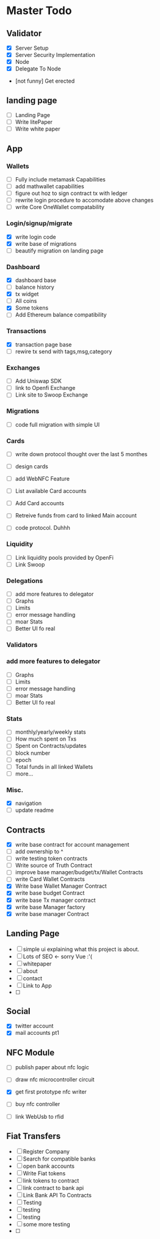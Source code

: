 # Master Todo

## Validator
- [x] Server Setup
- [x] Server Security Implementation
- [x] Node
- [x] Delegate To Node
- [not funny] Get erected


## landing page
- [ ] Landing Page
- [ ] Write litePaper
- [ ] Write white paper

## App

### Wallets
- [ ] Fully include metamask Capabilities
- [ ] add mathwallet capabilities
- [ ] figure out hoz to sign contract tx with ledger
- [ ] rewrite login procedure to accomodate above changes
- [ ] write Core OneWallet compatability

### Login/signup/migrate
- [x] write login code
- [x] write base of migrations
- [ ] beautify migration on landing page

### Dashboard
- [x] dashboard base
- [ ] balance history
- [x] tx widget
- [ ] All coins
- [x] Some tokens
- [ ] Add Ethereum balance compatibility

### Transactions
- [x] transaction page base
- [ ] rewire tx send with tags,msg,category

### Exchanges
- [ ] Add Uniswap SDK
- [ ] link to Openfi Exchange
- [ ] Link site to Swoop Exchange

### Migrations
- [ ] code full migration with simple UI 

### Cards
- [ ] write down protocol thought over the last 5 monthes
- [ ] design cards
- [ ] add WebNFC Feature
- [ ] List available Card accounts
- [ ] Add Card accounts
- [ ] Retreive funds from card to linked Main account
- [ ] code protocol. Duhhh


### Liquidity
- [ ] Link liquidity pools provided by OpenFi
- [ ] Link Swoop

### Delegations
- [ ] add more features to delegator
- [ ] Graphs
- [ ] Limits
- [ ] error message handling
- [ ] moar Stats
- [ ] Better UI fo real

### Validators
### add more features to delegator
- [ ] Graphs
- [ ] Limits
- [ ] error message handling
- [ ] moar Stats
- [ ] Better UI fo real

### Stats
- [ ] monthly/yearly/weekly stats
- [ ] How much spent on Txs
- [ ] Spent on Contracts/updates
- [ ] block number
- [ ] epoch
- [ ] Total funds in all linked Wallets
- [ ] more...

### Misc.

- [x] navigation
- [ ] update readme

## Contracts
- [x] write base contract for account management
- [ ] add ownership to ^
- [ ] write testing token contracts
- [ ] Write source of Truth Contract
- [ ] improve base manager/budget/tx/Wallet Contracts
- [ ] write Card Wallet Contracts
- [x] Write base Wallet Manager Contract
- [x] write base budget Contract
- [x] write base Tx manager contract
- [x] write base Manager factory
- [x] write base manager Contract

## Landing Page
- [ ] simple ui explaining what this project is about.
- [ ] Lots of SEO <- sorry Vue :'(
- [ ] whitepaper
- [ ] about
- [ ] contact
- [ ] Link to App
- [ ] 

## Social
- [x] twitter account
- [x] mail accounts pt1

## NFC Module
- [ ] publish paper about nfc logic
- [ ] draw nfc microcontroller circuit
- [x] get first prototype nfc writer
- [ ] buy nfc controller
- [ ] link WebUsb to rfid


## Fiat Transfers
- [ ] Register Company
- [ ] Search for compatible banks
- [ ] open bank accounts
- [ ] Write Fiat tokens
- [ ] link tokens to contract
- [ ] link contract to bank api
- [ ] Link Bank API To Contracts
- [ ] Testing
- [ ] testing
- [ ] testing
- [ ] some more testing
- [ ] 

